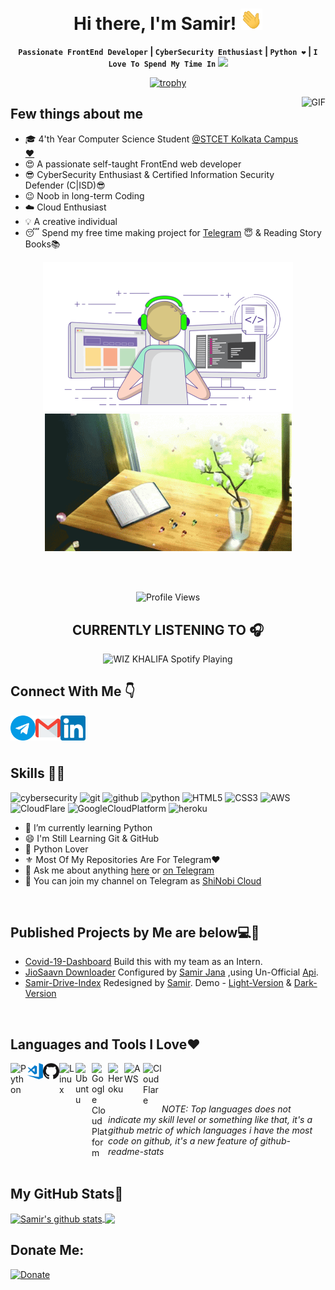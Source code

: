 <h1 align="center">Hi there, I'm Samir! <img src="https://github.com/SamirJanaOfficial/samirjanaofficial/blob/main/gifs/Hi.gif" width="35px"></h1>
<p align="center">
 <b> <code>Passionate FrontEnd Developer</code> | <code>CyberSecurity Enthusiast</code> | <code>Python ❤</code> | <code>I Love To Spend My Time In</code> <img  src="https://cdn.jsdelivr.net/npm/simple-icons@3.5.0/icons/telegram.svg" width="20px" />
  </b>
</p>

<div align="center">
 
[![trophy](https://github-profile-trophy.vercel.app/?username=SamirJanaOfficial&row=1)](https://github.com/SamirJanaOfficial)

</div>

<img align="right" alt="GIF" height="140px" src="https://media.giphy.com/media/du3J3cXyzhj75IOgvA/giphy.gif" />

## Few things about me
- 🎓 4'th Year Computer Science Student [@STCET Kolkata Campus❤](https://www.stcet.org/)
- 😍️ A passionate self-taught FrontEnd web developer
- 😎 CyberSecurity Enthusiast & Certified Information Security Defender (C|ISD)😎
- 😉 Noob in long-term Coding
- ☁️ Cloud Enthusiast
- 💡 A creative individual
- 😴 Spend my free time making project for <a href="https://t.me/uDreamTooSmall">Telegram</a> 😇 & Reading Story Books📚

<div align="center">
<img width="400px" src="https://raw.githubusercontent.com/SamirJanaOfficial/samirjanaofficial/main/gifs/Code1.gif" alt="coding ?">
<img width="395px" src="https://raw.githubusercontent.com/SamirJanaOfficial/samirjanaofficial/main/gifs/study.gif" alt="study ?">

<br><br>

![Profile Views](https://hits.seeyoufarm.com/api/count/incr/badge.svg?url=https://github.com/SamirJanaOfficial/&title=Profile%20Views)

## CURRENTLY LISTENING TO 🎧

<img src="https://now-playing-codestackr.vercel.app/api/spotify-playing" alt="WIZ KHALIFA Spotify Playing" width="350" />

<br>
</div>

## Connect With Me 👇

<a href="https://t.me/uDreamTooSmall">
 <img align="left" alt="Yagami 死神 Kira | Telegram" width="40px" src="https://raw.githubusercontent.com/SamirJanaOfficial/samirjanaofficial/main/assets/telegram.svg" />
</a>
<a href="https:mailto:samirjana2307@gmail.com">
 <img align="left" alt="Samir Jana | Gmail" width="40px" src="https://raw.githubusercontent.com/SamirJanaOfficial/samirjanaofficial/main/assets/gmail.svg" />
</a>
<a href="https://www.linkedin.com/in/samir-jana-04036b200/">
 <img align="left" alt="Samir Jana | Linkedin" width="40px" src="https://raw.githubusercontent.com/SamirJanaOfficial/samirjanaofficial/main/assets/linkedin.svg" />
</a>

<br><br><br>
## Skills 👨‍💻

![cybersecurity](https://img.shields.io/badge/C%7CISD-Cyber--Security--Enthusiast-brightgreen?logo=appveyor&style=for-the-badge)
![git](https://img.shields.io/badge/-git-grey?style=for-the-badge&logo=git&logoColor=white&labelColor=orange)
![github](https://img.shields.io/badge/-GitHub-black?style=for-the-badge&logo=github&logoColor=orange&labelColor=white)
![python](https://img.shields.io/badge/-python-grey?style=for-the-badge&logo=python&logoColor=white&labelColor=yellow)
![HTML5](https://img.shields.io/badge/html%205-grey?style=for-the-badge&logo=html5&logoColor=white&labelColor=orange)
![CSS3](https://img.shields.io/badge/css%203-grey?style=for-the-badge&logo=css3&logoColor=white&labelColor=skyblue)
![AWS](https://img.shields.io/badge/-AWS-grey?style=for-the-badge&logo=amazon&logoColor=white&labelColor=yellow)
![CloudFlare](https://img.shields.io/badge/-CloudFlare-grey?style=for-the-badge&logo=cloudflare&logoColor=red&labelColor=white)
![GoogleCloudPlatform](https://img.shields.io/badge/-GCP-black?style=for-the-badge&logo=google&logoColor=red&labelColor=white)
![heroku](https://img.shields.io/badge/-heroku-grey?style=for-the-badge&logo=heroku&logoColor=white&labelColor=8E2DE2)


- 🌱 I’m currently learning Python
- 😄 I'm Still Learning Git & GitHub
- 🥰 Python Lover
- ⚜️ Most Of My Repositories Are For Telegram❤
- 💬 Ask me about anything [here](https://github.com/SamirJanaOfficial/samirjanaofficial/issues) or [on Telegram](https://t.telegram.ind.in/ShiNobiCloud)
- 🤔 You can join my channel on Telegram as [ShiNobi Cloud](https://t.telegram.ind.in/ShiNobiCloud)
</br>

## Published Projects by Me are below💻👯
- [Covid-19-Dashboard](https://covid-19-liveupdate.netlify.app/) Build this with my team as an Intern.
- [JioSaavn Downloader](https://shinobi-jiosaavn.netlify.app/) Configured by [Samir Jana](https://github.com/SamirJanaOfficial) ,using Un-Official [Api](https://github.com/cyberboysumanjay/JioSaavnAPI).
- [Samir-Drive-Index](https://janacloud.ga) Redesigned by [Samir](https://github.com/SamirJanaOfficial/Samir-Drive-Index). Demo - [Light-Version](https://demo-light.shinobicloud.workers.dev/) & [Dark-Version](https://demo-dark.shinobicloud.workers.dev/)
</br>

## Languages and Tools I Love❤️
[<img align="left" alt="Python" width="26px" src="https://upload.wikimedia.org/wikipedia/commons/thumb/c/c3/Python-logo-notext.svg/600px-Python-logo-notext.svg.png" />](https://python.org/)
[<img align="left" alt="Visual Studio Code" width="26px" src="https://raw.githubusercontent.com/github/explore/80688e429a7d4ef2fca1e82350fe8e3517d3494d/topics/visual-studio-code/visual-studio-code.png" />](https://code.visualstudio.com/)
[<img align="left" alt="GitHub" width="26px" src="https://raw.githubusercontent.com/github/explore/78df643247d429f6cc873026c0622819ad797942/topics/github/github.png" />](https://git-scm.com/)
[<img align="left" alt="Linux" width="26px" src="https://www.freepnglogos.com/uploads/linux-png/difference-between-linux-and-window-operating-system-3.png" />](https://www.linux.org/)
[<img align="left" alt="Ubuntu" width="26px" src="https://assets.ubuntu.com/v1/29985a98-ubuntu-logo32.png" />](https://www.ubuntu.com)
[<img align="left" alt="Google Cloud Platform" width="26px" src="https://seeklogo.com/images/G/google-cloud-logo-ADE788217F-seeklogo.com.png" />](https://cloud.google.com/)
[<img align="left" alt="Heroku" width="26px" src="https://www.nicepng.com/png/full/223-2233246_heroku-logo-salesforce-heroku.png" />](https://heroku.com/)
[<img align="left" alt="AWS" width="30px" src="https://seeklogo.com/images/A/amazon-web-services-aws-logo-6C2E3DCD3E-seeklogo.com.png" />](https://aws.amazon.com/)
[<img align="left" alt="CloudFlare" width="30px" src="https://seeklogo.com/images/C/cloudflare-logo-6B7D159387-seeklogo.com.png" />](https://www.cloudflare.com/)

<br />
<br />
<br />

*NOTE: Top languages does not indicate my skill level or something like that, it's a github metric of which languages i have the most code on github, it's a new feature of github-readme-stats*
<br />
<br />

## My GitHub Stats💛

<a href="https://github.com/SamirJanaOfficial">
  <img align="center" src="https://readmestats.vercel.app/api?username=SamirJanaOfficial&show_icons=true&count_private=true&include_all_commits=true&theme=highcontrast" alt="Samir's github stats" />
</a>
<a href="https://github.com/SamirJanaOfficial">
  <img align="center" src="https://github-readme-stats.vercel.app/api/top-langs/?username=SamirJanaOfficial&layout=compact&theme=highcontrast" />
</a>

## Donate Me:
[![Donate](https://img.shields.io/badge/Donate%20Us-UPI-orange?style=for-the-badge)](https://upayi.me/sj.imsamir@okaxis)
